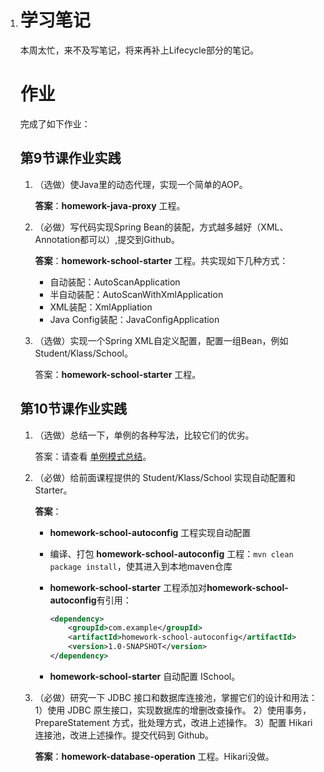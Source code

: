 1. # 学习笔记

    本周太忙，来不及写笔记，将来再补上Lifecycle部分的笔记。

    

    # 作业

    完成了如下作业：

    ## 第9节课作业实践

    1. （选做）使Java里的动态代理，实现一个简单的AOP。

        **答案**：**homework-java-proxy** 工程。

    2. （必做）写代码实现Spring Bean的装配，方式越多越好（XML、Annotation都可以）,提交到Github。

        **答案**：**homework-school-starter**  工程。共实现如下几种方式：

        - 自动装配：AutoScanApplication
        - 半自动装配：AutoScanWithXmlApplication
        - XML装配：XmlAppliation
        - Java Config装配：JavaConfigApplication

        

    3. （选做）实现一个Spring XML自定义配置，配置一组Bean，例如Student/Klass/School。

        答案：**homework-school-starter**  工程。

    

    ## 第10节课作业实践

    1. （选做）总结一下，单例的各种写法，比较它们的优劣。

        答案：请查看 [单例模式总结](Singleton.md)。

    2. （必做）给前面课程提供的 Student/Klass/School 实现自动配置和 Starter。

        **答案**：

        - **homework-school-autoconfig** 工程实现自动配置

        - 编译、打包 **homework-school-autoconfig** 工程：`mvn clean package install`，使其进入到本地maven仓库

        - **homework-school-starter** 工程添加对**homework-school-autoconfig**有引用：

            ```xml
            <dependency>
                <groupId>com.example</groupId>
                <artifactId>homework-school-autoconfig</artifactId>
                <version>1.0-SNAPSHOT</version>
            </dependency>
            ```

        - **homework-school-starter** 自动配置 ISchool。

    3. （必做）研究一下 JDBC 接口和数据库连接池，掌握它们的设计和用法：
        1）使用 JDBC 原生接口，实现数据库的增删改查操作。
        2）使用事务，PrepareStatement 方式，批处理方式，改进上述操作。
        3）配置 Hikari 连接池，改进上述操作。提交代码到 Github。

        **答案**：**homework-database-operation** 工程。Hikari没做。